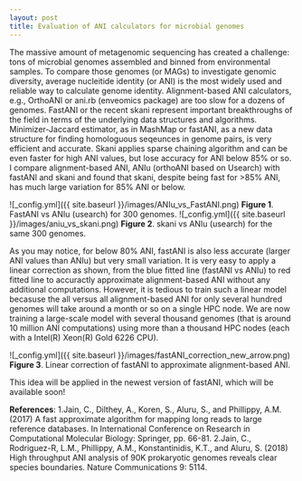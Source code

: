 ```yaml
---
layout: post
title: Evaluation of ANI calculators for microbial genomes
---
```


The massive amount of metagenomic sequencing has created a challenge: tons of microbial genomes assembled and binned from environmental samples. To compare those genomes (or MAGs) to investigate genomic diversity, average nucleitide identity (or ANI) is the most widely used and reliable way to calculate genome identity. Alignment-based ANI calculators, e.g., OrthoANI or ani.rb (enveomics package) are too slow for a dozens of genomes. 
FastANI or the recent skani  represent important breakthroughs of the field in terms of the underlying data structures and algorithms. Minimizer-Jaccard estimator, as in MashMap or fastANI, as a new data structure for finding homologuous seqeunces in genome pairs, is very efficient and accurate. Skani applies sparse chaining algorithm and can be even faster for high ANI values, but lose accuracy for ANI below 85% or so. I compare alignment-based ANI, ANIu (orthoANI based on Usearch) with fastANI and skani and found that skani, despite being fast for >85% ANI, has much large variation for 85% ANI or below. 

![_config.yml]({{ site.baseurl }}/images/ANIu_vs_FastANI.png)
**Figure 1**. FastANI vs ANIu (usearch) for 300 genomes.
![_config.yml]({{ site.baseurl }}/images/aniu_vs_skani.png)
**Figure 2**. skani vs ANIu (usearch) for the same 300 genomes.

As you may notice, for below 80% ANI, fastANI is also less accurate (larger ANI values than ANIu) but very small variation. It is very easy to apply a linear correction as shown, from the blue fitted line (fastANI vs ANIu) to red fitted line to accuractly approximate alignment-based ANI without any additional computations. However, it is tedious to train such a linear model becasuse the all versus all alignment-based ANI for only several hundred genomes will take around a month or so on a single HPC node. We are now training a large-scale model with several thousand genomes (that is around 10 million ANI computations) using more than a thousand HPC nodes (each with a Intel(R) Xeon(R) Gold 6226 CPU).

![_config.yml]({{ site.baseurl }}/images/fastANI_correction_new_arrow.png)
**Figure 3**. Linear correction of fastANI to approximate alignment-based ANI.

This idea will be applied in the newest version of fastANI, which will be available soon!

**References**:
1.Jain, C., Dilthey, A., Koren, S., Aluru, S., and Phillippy, A.M. (2017) A fast approximate algorithm for mapping long reads to large reference databases. In International Conference on Research in Computational Molecular Biology: Springer, pp. 66-81.
2.Jain, C., Rodriguez-R, L.M., Phillippy, A.M., Konstantinidis, K.T., and Aluru, S. (2018) High throughput ANI analysis of 90K prokaryotic genomes reveals clear species boundaries. Nature Communications 9: 5114.
